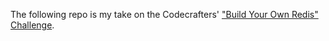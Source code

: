 The following repo is my take on the Codecrafters' ["Build Your Own Redis" Challenge](https://codecrafters.io/challenges/redis).
